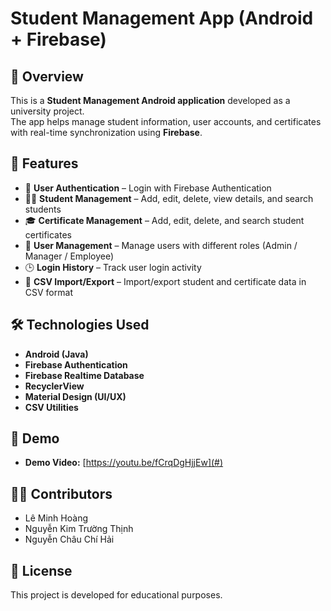 # Student Management App (Android + Firebase)

## 📌 Overview
This is a **Student Management Android application** developed as a university project.  
The app helps manage student information, user accounts, and certificates with real-time synchronization using **Firebase**.  

## 🚀 Features
- 🔐 **User Authentication** – Login with Firebase Authentication  
- 👨‍🎓 **Student Management** – Add, edit, delete, view details, and search students  
- 🎓 **Certificate Management** – Add, edit, delete, and search student certificates  
- 👥 **User Management** – Manage users with different roles (Admin / Manager / Employee)  
- 🕒 **Login History** – Track user login activity  
- 📂 **CSV Import/Export** – Import/export student and certificate data in CSV format  

## 🛠️ Technologies Used
- **Android (Java)**  
- **Firebase Authentication**  
- **Firebase Realtime Database**  
- **RecyclerView**  
- **Material Design (UI/UX)**  
- **CSV Utilities**  



## 🎥 Demo
- **Demo Video:** [https://youtu.be/fCrqDgHjjEw](#)  

## 👨‍💻 Contributors
- Lê Minh Hoàng  
- Nguyễn Kim Trường Thịnh  
- Nguyễn Châu Chí Hải  


## 📄 License
This project is developed for educational purposes.
